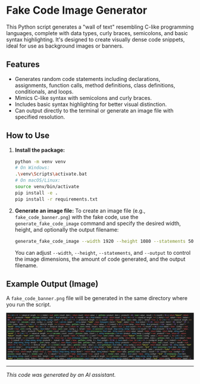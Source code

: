 # Fake Code Image Generator

This Python script generates a "wall of text" resembling C-like programming languages, complete with data types, curly braces, semicolons, and basic syntax highlighting. It's designed to create visually dense code snippets, ideal for use as background images or banners.

## Features

- Generates random code statements including declarations, assignments, function calls, method definitions, class definitions, conditionals, and loops.
- Mimics C-like syntax with semicolons and curly braces.
- Includes basic syntax highlighting for better visual distinction.
- Can output directly to the terminal or generate an image file with specified resolution.

## How to Use

1.  **Install the package:**

    ```bash
    python -m venv venv
    # On Windows:
    .\venv\Scripts\activate.bat
    # On macOS/Linux:
    source venv/bin/activate
    pip install -e .
    pip install -r requirements.txt
    ```

2.  **Generate an image file:** To create an image file (e.g., `fake_code_banner.png`) with the fake code, use the `generate_fake_code_image` command and specify the desired width, height, and optionally the output filename:

    ```bash
    generate_fake_code_image --width 1920 --height 1080 --statements 500 --output fake_code_banner.png
    ```

    You can adjust `--width`, `--height`, `--statements`, and `--output` to control the image dimensions, the amount of code generated, and the output filename.

## Example Output (Image)

A `fake_code_banner.png` file will be generated in the same directory where you run the script.

![Generated image example](fake_code_banner.png)

---

_This code was generated by an AI assistant._